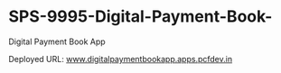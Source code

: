# SPS-9995-Digital-Payment-Book-

Digital Payment Book App

Deployed URL: www.digitalpaymentbookapp.apps.pcfdev.in
